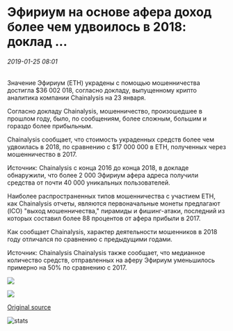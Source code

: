 # Эфириум на основе афера доход более чем удвоилось в 2018: доклад ...

###### 2019-01-25 08:01

Значение Эфириум (ETH) украдены с помощью мошенничества достигла $36 002 018, согласно докладу, выпущенному крипто аналитика компании Chainalysis на 23 января.

Согласно докладу Chainalysis, мошенничество, произошедшее в прошлом году, было, по сообщениям, более сложным, большим и гораздо более прибыльным.

Chainalysis сообщает, что стоимость украденных средств более чем удвоилась в 2018, по сравнению с $17 000 000 в ETH, полученных через мошенничество в 2017.

Источник: Chainalysis с конца 2016 до конца 2018, в докладе обнаружили, что более 2 000 Эфириум афера адреса получили средства от почти 40 000 уникальных пользователей.

Наиболее распространенных типов мошенничества с участием ETH, как Chainalysis отчеты, являются первоначальные монеты предлагают (ICO) "выход мошенничества," пирамиды и фишинг-атаки, последний из которых составил более 88 процентов от афера прибыли в 2017.

Как сообщает Chainalysis, характер деятельности мошенников в 2018 году отличался по сравнению с предыдущими годами.

Источник: Chainalysis Chainalysis также сообщает, что медианное количество средств, отправленных на аферу Эфириум уменьшилось примерно на 50% по сравнению с 2017.

![](https://s3.cointelegraph.com/storage/uploads/view/15936ac5126a720871b1d3a52303e9d9.png)

![](https://s3.cointelegraph.com/storage/uploads/view/7438870c2dd9bb60859d0373854ebcaf.png)

[Original source](https://cointelegraph.com/news/ethereum-based-scam-revenue-more-than-doubled-in-2018-report)

![stats](https://c.statcounter.com/11760860/0/a89fa40b/1/ "stats")
